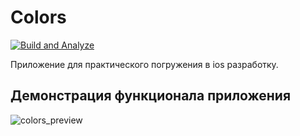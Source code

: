 # Colors

[![Build and Analyze](https://github.com/mBereberdin/colors/actions/workflows/BuildAndAnalyze.yml/badge.svg)](https://github.com/mBereberdin/colors/actions/workflows/BuildAndAnalyze.yml)

Приложение для практического погружения в ios разработку.

## Демонстрация функционала приложения

![colors_preview](https://github.com/mBereberdin/colors/assets/43985645/089d3696-568b-4aa0-b5ea-28c8cd9fd3fa)
